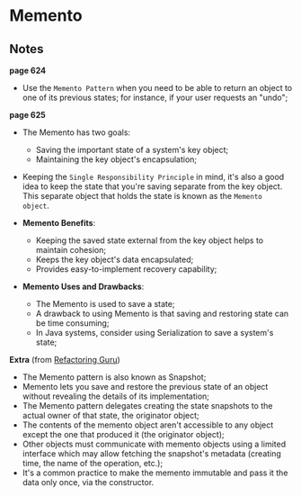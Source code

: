# Memento

## Notes
__page 624__  
* Use the `Memento Pattern` when you need to be able to return an object to one of its previous states; for instance, if your user requests an "undo";  
  
__page 625__  
* The Memento has two goals:  
  * Saving the important state of a system's key object;  
  * Maintaining the key object's encapsulation;  
* Keeping the `Single Responsibility Principle` in mind, it's also a good idea to keep the state that you're saving separate from the key object. 
This separate object that holds the state is known as the `Memento object`.  
  
* __Memento Benefits__:  
  * Keeping the saved state external from the key object helps to maintain cohesion;  
  * Keeps the key object's data encapsulated;  
  * Provides easy-to-implement recovery capability;  

* __Memento Uses and Drawbacks__:  
  * The Memento is used to save a state;  
  * A drawback to using Memento is that saving and restoring state can be time consuming;  
  * In Java systems, consider using Serialization to save a system's state;  
  
__Extra__ (from [Refactoring Guru](https://refactoring.guru/design-patterns/memento))  
* The Memento pattern is also known as Snapshot;  
* Memento lets you save and restore the previous state of an object without revealing the details of its implementation;  
* The Memento pattern delegates creating the state snapshots to the actual owner of that state, the originator object;  
* The contents of the memento object aren't accessible to any object except the one that produced it (the originator object);  
* Other objects must communicate with memento objects using a limited interface which may allow fetching the snapshot's metadata (creating time, the name of the operation, etc.);  
* It's a common practice to make the memento immutable and pass it the data only once, via the constructor.  